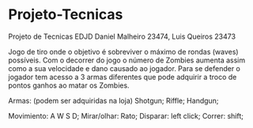 # Projeto-Tecnicas
Projeto de Tecnicas EDJD Daniel Malheiro 23474, Luis Queiros 23473

Jogo de tiro onde o objetivo é sobreviver o máximo de rondas (waves) possíveis.
Com o decorrer do jogo o número de Zombies aumenta assim como a sua velocidade e dano causado ao jogador. Para se defender o jogador tem acesso a 3 armas diferentes que pode adquirir a troco de pontos ganhos ao matar os Zombies.

Armas:  (podem ser adquiridas na loja)
	Shotgun;
	Riffle;
	Handgun;

Movimiento: A W S D;
Mirar/olhar: Rato;
Disparar: left click;
Correr: shift;
